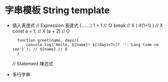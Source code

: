 # 字串模板 String template
- 插入表達式
    // Expression 表達式 (.......)
        1 + 1 // Ｏ
        break // X
        ( if(1+1) ) // X
        const a = 1; // X
        (a + 2)  // O

        function greet(name, days){
            console.log(`Hello, ${name}! ${(days<7>)? '':'Long time no see'}`); // ${name} // O
        }
    // Statement 陳述式
- 多行字串